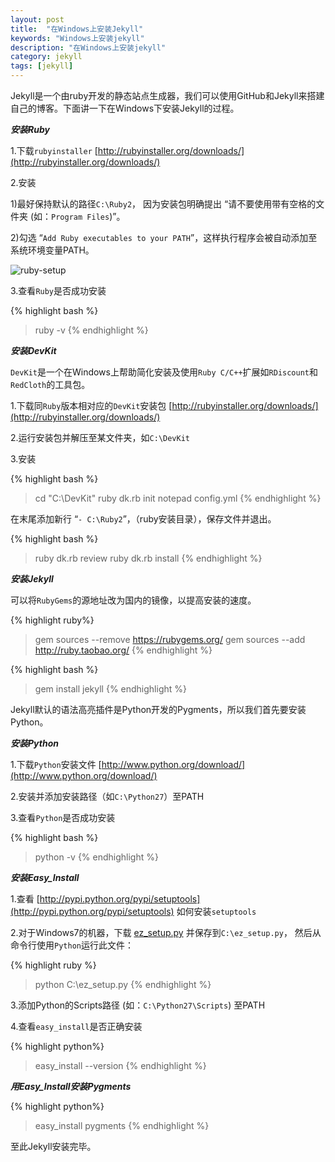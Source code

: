 ```yaml
---
layout: post
title:  "在Windows上安装Jekyll"
keywords: "Windows上安装jekyll"
description: "在Windows上安装jekyll"
category: jekyll
tags: [jekyll]
---
```


Jekyll是一个由ruby开发的静态站点生成器，我们可以使用GitHub和Jekyll来搭建自己的博客。下面讲一下在Windows下安装Jekyll的过程。

 ***安装Ruby***

 1.下载`rubyinstaller` [http://rubyinstaller.org/downloads/](http://rubyinstaller.org/downloads/)
 
 2.安装
  
  1)最好保持默认的路径`C:\Ruby2`， 因为安装包明确提出 “请不要使用带有空格的文件夹 (如：`Program Files`)”。

  2)勾选 “`Add Ruby executables to your PATH`”，这样执行程序会被自动添加至系统环境变量PATH。
  
  ![ruby-setup]({{site.cdn}}/ruby-setup.png)
  
 3.查看`Ruby`是否成功安装
 
{% highlight bash %}
 > ruby -v
{% endhighlight %}
 
 ***安装DevKit***
 
 `DevKit`是一个在Windows上帮助简化安装及使用`Ruby C/C++`扩展如`RDiscount`和`RedCloth`的工具包。

 1.下载同`Ruby`版本相对应的`DevKit`安装包 [http://rubyinstaller.org/downloads/](http://rubyinstaller.org/downloads/)
 
 2.运行安装包并解压至某文件夹，如`C:\DevKit`
 
 3.安装
 
{% highlight bash %}
 > cd "C:\DevKit"
 > ruby dk.rb init
 > notepad config.yml
{% endhighlight %}
 
 在末尾添加新行 “`- C:\Ruby2`”，（ruby安装目录），保存文件并退出。
 
{% highlight bash %}
 > ruby dk.rb review
 > ruby dk.rb install
{% endhighlight %}
 
 ***安装Jekyll***
 
 可以将`RubyGems`的源地址改为国内的镜像，以提高安装的速度。
 
{% highlight ruby%}
 > gem sources --remove https://rubygems.org/
 > gem sources --add http://ruby.taobao.org/
{% endhighlight %}
 
{% highlight bash %}
 > gem install jekyll
{% endhighlight %}
 
 Jekyll默认的语法高亮插件是Python开发的Pygments，所以我们首先要安装Python。
 
 ***安装Python***
 
 1.下载`Python`安装文件  [http://www.python.org/download/](http://www.python.org/download/)
 
 2.安装并添加安装路径（如`C:\Python27`）至PATH
 
 3.查看`Python`是否成功安装
 
{% highlight bash %}
 > python -v
{% endhighlight %}
 
 ***安装Easy_Install***
 
 1.查看 [http://pypi.python.org/pypi/setuptools](http://pypi.python.org/pypi/setuptools) 如何安装`setuptools`
 
 2.对于Windows7的机器，下载 [ez_setup.py](https://bitbucket.org/pypa/setuptools/raw/bootstrap/ez_setup.py) 并保存到`C:\ez_setup.py`， 然后从命令行使用`Python`运行此文件：
 
{% highlight ruby %}
 > python C:\ez_setup.py
{% endhighlight %}
 
 3.添加Python的Scripts路径 (如：`C:\Python27\Scripts`) 至PATH
 
 4.查看`easy_install`是否正确安装
 
{% highlight python%}
 > easy_install --version
{% endhighlight %}
 
 ***用Easy_Install安装Pygments***
 
{% highlight python%}
 > easy_install pygments
{% endhighlight %}
 
 至此Jekyll安装完毕。
 